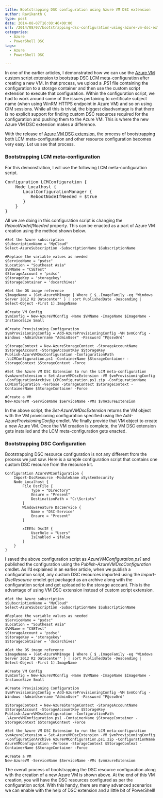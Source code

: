 ```yaml
---
title: Bootstrapping DSC configuration using Azure VM DSC extension
author: Ravikanth C
type: post
date: 2014-08-07T16:00:46+00:00
url: /2014/08/07/bootstrapping-dsc-configuration-using-azure-vm-dsc-extension/
categories:
  - Azure
  - PowerShell DSC
tags:
  - Azure
  - PowerShell DSC

---
```

In one of the earlier articles, I demonstrated how we can use the [Azure VM custom script extension to bootstrap DSC LCM meta-configuration][1] after creating a new VM. In that process, we upload a .PS1 file containing the configuration to a storage container and then use the custom script extension to execute that configuration. Within the configuration script, we had to work around some of the issues pertaining to certificate subject name (when using WinRM HTTPS endpoint in Azure VM) and so on using CIM sessions. While all this is trivial, the biggest disadvantage is that there is no explicit support for finding custom DSC resources required for the configuration and pushing them to the Azure VM. This is where the new Azure VM DSC extension makes a difference.

With the release of [Azure VM DSC extension][2], the process of bootstrapping both LCM meta-configuration and other resource configuration becomes very easy. Let us see that process.

### Bootstrapping LCM meta-configuration

For this demonstration, I will use the following LCM meta-configuration script.

<pre class="brush: powershell; title: ; notranslate" title="">Configuration LCMConfiguration {
    Node Localhost {
       LocalConfigurationManager {
          RebootNodeIfNeeded = $true
       }
    }
}
</pre>

All we are doing in this configuration script is changing the _RebootNodeIfNeeded_ property. This can be enacted as a part of Azure VM creation using the method shown below.

```
#Set the Azure subscription
$SubscriptionName = "MyCloud"
Select-AzureSubscription -SubscriptionName $SubscriptionName

#Replace the variable values as needed
$ServiceName = "psdsc"
$Location = "Southeast Asia"
$VMName = "CSETest"
$StorageAccount = 'psdsc'
$StorageKey = 'storagekey'
$StorageContainer = 'dscarchives'

#Get the OS image reference
$ImageName = (Get-AzureVMImage | Where { $_.ImageFamily -eq "Windows Server 2012 R2 Datacenter" } | sort PublishedDate -Descending | Select-Object -First 1).ImageName

#Create VM Config
$vmConfig = New-AzureVMConfig -Name $VMName -ImageName $ImageName -InstanceSize Small

#Create Provisioning Configuration
$vmProvisioningConfig = Add-AzureProvisioningConfig -VM $vmConfig -Windows -AdminUsername "AdminUser" -Password "P@ssw0rd"

$StorageContext = New-AzureStorageContext -StorageAccountName $StorageAccount -StorageAccountKey $StorageKey
Publish-AzureVMDscConfiguration -ConfigurationPath .\LCMConfiguration.ps1 -ContainerName $StorageContainer -StorageContext $StorageContext -Force

#Set the Azure VM DSC Extension to run the LCM meta-configuration
$vmAzureExtension = Set-AzureVMDscExtension -VM $vmProvisioningConfig -ConfigurationArchive LCMConfiguration.ps1.zip -ConfigurationName LCMConfiguration -Verbose -StorageContext $StorageContext -ContainerName $StorageContainer -Force

#Create a VM
New-AzureVM -ServiceName $ServiceName -VMs $vmAzureExtension
```

In the above script, the _Set-AzureVMDscExtension_ returns the VM object with the VM provisioning configuration specified using the _Add-AzureProvisioningConfig_ cmdlet. We finally provide that VM object to create a new Azure VM. Once the VM creation is complete, the VM DSC extension gets installed and the LCM meta-configuration gets enacted.

### Bootstrapping DSC Configuration

Bootstrapping DSC resource configuration is not any different from the process we just saw. Here is a sample configuration script that contains one custom DSC resource from the resource kit.


    Configuration AzureVMConfiguration {
        Import-DscResource -ModuleName xSystemSecurity
        Node Localhost {
            File DscFile {
                Type = "Directory"
                Ensure = "Present"
                DestinationPath = "C:\Scripts"
            }
            WindowsFeature DscService {
                Name = "DSC-Service"
                Ensure = "Present"
            }
    
            xIEESc DscIE {
                UserRole = "Users"
                IsEnabled = $false
            }
        }
    }
 I saved the above configuration script as _AzureVMConfiguration.ps1_ and published the configuration using the _Publish-AzureVMDscConfiguration_ cmdlet. As I&#8217;d explained in an earlier article, when we publish a configuration script, any custom DSC resources imported using the _Import-DscResource_ cmdlet get packaged as an archive along with the configuration script and get uploaded to the storage account. This is the advantage of using VM DSC extension instead of custom script extension.

```
#Set the Azure subscription
$SubscriptionName = "MyCloud"
Select-AzureSubscription -SubscriptionName $SubscriptionName

#Replace the variable values as needed
$ServiceName = "psdsc"
$Location = "Southeast Asia"
$VMName = "CSETest"
$StorageAccount = 'psdsc'
$StorageKey = 'storagekey'
$StorageContainer = 'dscarchives'

#Get the OS image reference
$ImageName = (Get-AzureVMImage | Where { $_.ImageFamily -eq "Windows Server 2012 R2 Datacenter" } | sort PublishedDate -Descending | Select-Object -First 1).ImageName

#Create VM Config
$vmConfig = New-AzureVMConfig -Name $VMName -ImageName $ImageName -InstanceSize Small

#Create Provisioning Configuration
$vmProvisioningConfig = Add-AzureProvisioningConfig -VM $vmConfig -Windows -AdminUsername "AdminUser" -Password "P@ssw0rd"

$StorageContext = New-AzureStorageContext -StorageAccountName $StorageAccount -StorageAccountKey $StorageKey
Publish-AzureVMDscConfiguration -ConfigurationPath .\AzureVMConfiguration.ps1 -ContainerName $StorageContainer -StorageContext $StorageContext -Force

#Set the Azure VM DSC Extension to run the LCM meta-configuration
$vmAzureExtension = Set-AzureVMDscExtension -VM $vmProvisioningConfig -ConfigurationArchive AzureVMConfiguration.ps1.zip -ConfigurationName AzureVMConfiguration -Verbose -StorageContext $StorageContext -ContainerName $StorageContainer -Force

#Create a VM
New-AzureVM -ServiceName $ServiceName -VMs $vmAzureExtension
```

The overall process of bootstrapping the DSC resource configuration along with the creation of a new Azure VM is shown above. At the end of this VM creation, you will have the DSC resources configured as per the configuration script. With this handy, there are many advanced scenarios we can enable with the help of DSC extension and a little bit of PowerShell!

[1]: /2014/07/29/bootstrapping-lcm-meta-configuration-in-a-azure-vm/
[2]: /2014/08/05/understanding-azure-vm-dsc-extension/